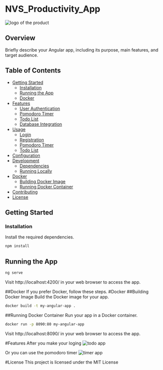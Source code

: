 # NVS_Productivity_App
![logo of the product](https://media.discordapp.net/attachments/1119946465779929230/1184022839637065728/logo.png?ex=658a7633&is=65780133&hm=a84f1edb01817ddaae27ec1afd4c0d70b03c6ecd4215164eb31722baddc4338d&=&format=webp&quality=lossless&width=1439&height=272)
## Overview

Briefly describe your Angular app, including its purpose, main features, and target audience.

## Table of Contents

- [Getting Started](#getting-started)
  - [Installation](#installation)
  - [Running the App](#running-the-app)
  - [Docker](#docker)
- [Features](#features)
  - [User Authentication](#user-authentication)
  - [Pomodoro Timer](#pomodoro-timer)
  - [Todo List](#todo-list)
  - [Database Integration](#database-integration)
- [Usage](#usage)
  - [Login](#login)
  - [Registration](#registration)
  - [Pomodoro Timer](#pomodoro-timer-usage)
  - [Todo List](#todo-list-usage)
- [Configuration](#configuration)
- [Development](#development)
  - [Dependencies](#dependencies)
  - [Running Locally](#running-locally)
- [Docker](#docker)
  - [Building Docker Image](#building-docker-image)
  - [Running Docker Container](#running-docker-container)
- [Contributing](#contributing)
- [License](#license)

## Getting Started

### Installation

Install the required dependencies.

```bash
npm install
```
## Running the App
```bash
ng serve
```
Visit http://localhost:4200/ in your web browser to access the app.

##Docker
If you prefer Docker, follow these steps.
#Docker
##Building Docker Image
Build the Docker image for your app.

```bash
docker build -t my-angular-app .
```
##Running Docker Container
Run your app in a Docker container.
```bash
docker run -p 8090:80 my-angular-app
```
Visit http://localhost:8090/ in your web browser to access the app.

#Features
After you make your loging 
![todo app](https://media.discordapp.net/attachments/1119946465779929230/1184139555926982706/image.png?ex=658ae2e6&is=65786de6&hm=9b21f6e8cf5c5506e3a596324cd2003a23a154a4e2941ad9240e7c241238bc93&=&format=webp&quality=lossless&width=1377&height=671)

Or you can use the pomodoro timer
![timer app](https://media.discordapp.net/attachments/1119946465779929230/1184140172430942238/image.png?ex=658ae379&is=65786e79&hm=e6202ca2c5eb714bf4fade880fb742d18ff5d418c12c7d0feae4f4d6263f732c&=&format=webp&quality=lossless&width=1403&height=671)

#License
This project is licensed under the MIT License











